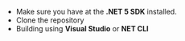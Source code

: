 - Make sure you have at the **.NET 5 SDK** installed.
- Clone the repository
- Building using **Visual Studio** or **NET CLI**